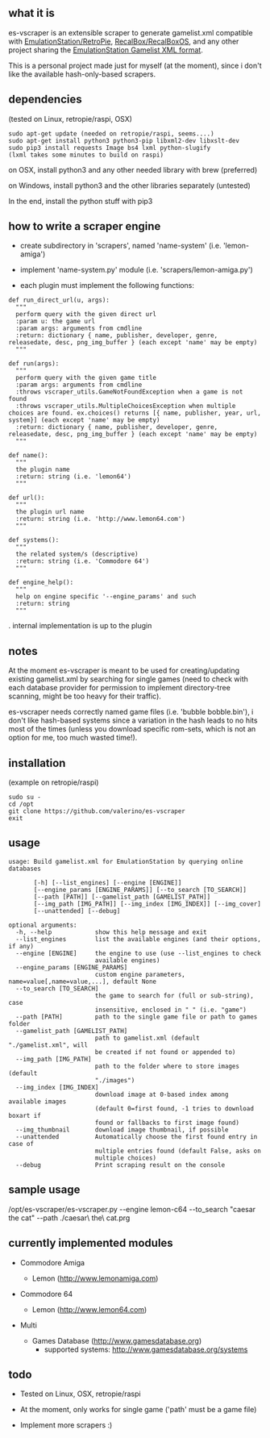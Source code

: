 what it is
----------
es-vscraper is an extensible scraper to generate gamelist.xml compatible with [EmulationStation/RetroPie](https://retropie.org.uk/),  [RecalBox/RecalBoxOS](https://www.recalbox.com/), and any other project sharing the [EmulationStation Gamelist XML format](https://github.com/Aloshi/EmulationStation/blob/master/GAMELISTS.md).

This is a personal project made just for myself (at the moment), since i don't like the available hash-only-based scrapers.

dependencies
------------
(tested on Linux, retropie/raspi, OSX)
~~~~
sudo apt-get update (needed on retropie/raspi, seems....)
sudo apt-get install python3 python3-pip libxml2-dev libxslt-dev
sudo pip3 install requests Image bs4 lxml python-slugify
(lxml takes some minutes to build on raspi)
~~~~
on OSX, install python3 and any other needed library with brew (preferred)

on Windows, install python3 and the other libraries separately (untested)

In the end, install the python stuff with pip3

how to write a scraper engine
---------------------
- create subdirectory in 'scrapers', named 'name-system' (i.e. 'lemon-amiga')

- implement 'name-system.py' module (i.e. 'scrapers/lemon-amiga.py')

- each plugin must implement the following functions:
~~~~
def run_direct_url(u, args):
  """
  perform query with the given direct url
  :param u: the game url
  :param args: arguments from cmdline
  :return: dictionary { name, publisher, developer, genre, releasedate, desc, png_img_buffer } (each except 'name' may be empty)
  """

def run(args):
  """
  perform query with the given game title
  :param args: arguments from cmdline
  :throws vscraper_utils.GameNotFoundException when a game is not found
  :throws vscraper_utils.MultipleChoicesException when multiple choices are found. ex.choices() returns [{ name, publisher, year, url, system}] (each except 'name' may be empty)
  :return: dictionary { name, publisher, developer, genre, releasedate, desc, png_img_buffer } (each except 'name' may be empty)
  """

def name():
  """
  the plugin name
  :return: string (i.e. 'lemon64')
  """

def url():
  """
  the plugin url name
  :return: string (i.e. 'http://www.lemon64.com')
  """

def systems():
  """
  the related system/s (descriptive)
  :return: string (i.e. 'Commodore 64')
  """

def engine_help():
  """
  help on engine specific '--engine_params' and such
  :return: string
  """
~~~~

. internal implementation is up to the plugin

notes
----
At the moment es-vscraper is meant to be used for creating/updating existing gamelist.xml by searching for single games (need to check with each database provider for permission to implement directory-tree scanning, might be too heavy for their traffic).

es-vscraper needs correctly named game files (i.e. 'bubble bobble.bin'), i don't like hash-based systems since a variation in the hash leads to no hits most of the times (unless you download specific rom-sets, which is not an
option for me, too much wasted time!).

installation
------------
(example on retropie/raspi)
~~~~
sudo su -
cd /opt
git clone https://github.com/valerino/es-vscraper
exit
~~~~

usage
-----
~~~~
usage: Build gamelist.xml for EmulationStation by querying online databases

       [-h] [--list_engines] [--engine [ENGINE]]
       [--engine_params [ENGINE_PARAMS]] [--to_search [TO_SEARCH]]
       [--path [PATH]] [--gamelist_path [GAMELIST_PATH]]
       [--img_path [IMG_PATH]] [--img_index [IMG_INDEX]] [--img_cover]
       [--unattended] [--debug]

optional arguments:
  -h, --help            show this help message and exit
  --list_engines        list the available engines (and their options, if any)
  --engine [ENGINE]     the engine to use (use --list_engines to check
                        available engines)
  --engine_params [ENGINE_PARAMS]
                        custom engine parameters, name=value[,name=value,...], default None
  --to_search [TO_SEARCH]
                        the game to search for (full or sub-string), case
                        insensitive, enclosed in " " (i.e. "game")
  --path [PATH]         path to the single game file or path to games folder
  --gamelist_path [GAMELIST_PATH]
                        path to gamelist.xml (default "./gamelist.xml", will
                        be created if not found or appended to)
  --img_path [IMG_PATH]
                        path to the folder where to store images (default
                        "./images")
  --img_index [IMG_INDEX]
                        download image at 0-based index among available images
                        (default 0=first found, -1 tries to download boxart if
                        found or fallbacks to first image found)
  --img_thumbnail       download image thumbnail, if possible
  --unattended          Automatically choose the first found entry in case of
                        multiple entries found (default False, asks on
                        multiple choices)
  --debug               Print scraping result on the console
~~~~

sample usage
------------
/opt/es-vscraper/es-vscraper.py --engine lemon-c64 --to_search "caesar the cat" --path ./caesar\ the\ cat.prg

currently implemented modules
-----------------------------
- Commodore Amiga
  - Lemon (http://www.lemonamiga.com)

- Commodore 64
  - Lemon (http://www.lemon64.com)

- Multi
  - Games Database (http://www.gamesdatabase.org)
    - supported systems: http://www.gamesdatabase.org/systems

todo
----
- Tested on Linux, OSX, retropie/raspi

- At the moment, only works for single game ('path' must be a game file)

- Implement more scrapers :)
